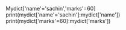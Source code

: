 Mydict['name'='sachin','marks'=60]
print(mydict['name'='sachin']:mydict['name'])
print(mydict['marks'=60]:mydict['marks'])
